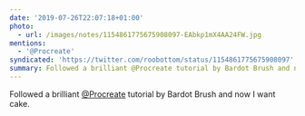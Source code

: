 ```yaml
---
date: '2019-07-26T22:07:18+01:00'
photo:
  - url: /images/notes/1154861775675908097-EAbkp1mX4AA24FW.jpg
mentions:
  - '@Procreate'
syndicated: 'https://twitter.com/roobottom/status/1154861775675908097'
summary: Followed a brilliant @Procreate tutorial by Bardot Brush and now I want cake.
---
```

Followed a brilliant [@Procreate](https://twitter.com/@Procreate) tutorial by Bardot Brush and now I want cake. 
